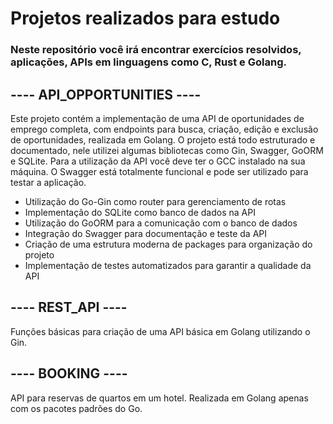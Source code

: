 # Projetos realizados para estudo

### Neste repositório você irá encontrar exercícios resolvidos, aplicações, APIs em linguagens como C, Rust e Golang.

## ---- API_OPPORTUNITIES ----
Este projeto contém a implementação de uma API de oportunidades de emprego completa, com endpoints para busca, criação, edição e exclusão de oportunidades, realizada em Golang. O projeto está todo estruturado e documentado, nele utilizei algumas bibliotecas como Gin, Swagger, GoORM e SQLite.
Para a utilização da API você deve ter o GCC instalado na sua máquina. O Swagger está totalmente funcional e pode ser utilizado para testar a aplicação.

- Utilização do Go-Gin como router para gerenciamento de rotas
- Implementação do SQLite como banco de dados na API
- Utilização do GoORM para a comunicação com o banco de dados
- Integração do Swagger para documentação e teste da API
- Criação de uma estrutura moderna de packages para organização do projeto
- Implementação de testes automatizados para garantir a qualidade da API

## ---- REST_API ----
Funções básicas para criação de uma API básica em Golang utilizando o Gin.

## ---- BOOKING ----
API para reservas de quartos em um hotel. Realizada em Golang apenas com os pacotes padrões do Go.
